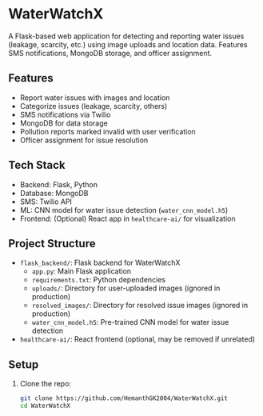 # WaterWatchX 

A Flask-based web application for detecting and reporting water issues (leakage, scarcity, etc.) using image uploads and location data. Features SMS notifications, MongoDB storage, and officer assignment.

## Features
- Report water issues with images and location
- Categorize issues (leakage, scarcity, others)
- SMS notifications via Twilio
- MongoDB for data storage
- Pollution reports marked invalid with user verification
- Officer assignment for issue resolution

## Tech Stack
- Backend: Flask, Python
- Database: MongoDB
- SMS: Twilio API
- ML: CNN model for water issue detection (`water_cnn_model.h5`)
- Frontend: (Optional) React app in `healthcare-ai/` for visualization

## Project Structure
- `flask_backend/`: Flask backend for WaterWatchX
  - `app.py`: Main Flask application
  - `requirements.txt`: Python dependencies
  - `uploads/`: Directory for user-uploaded images (ignored in production)
  - `resolved_images/`: Directory for resolved issue images (ignored in production)
  - `water_cnn_model.h5`: Pre-trained CNN model for water issue detection
- `healthcare-ai/`: React frontend (optional, may be removed if unrelated)

## Setup
1. Clone the repo:
   ```bash
   git clone https://github.com/HemanthGK2004/WaterWatchX.git
   cd WaterWatchX